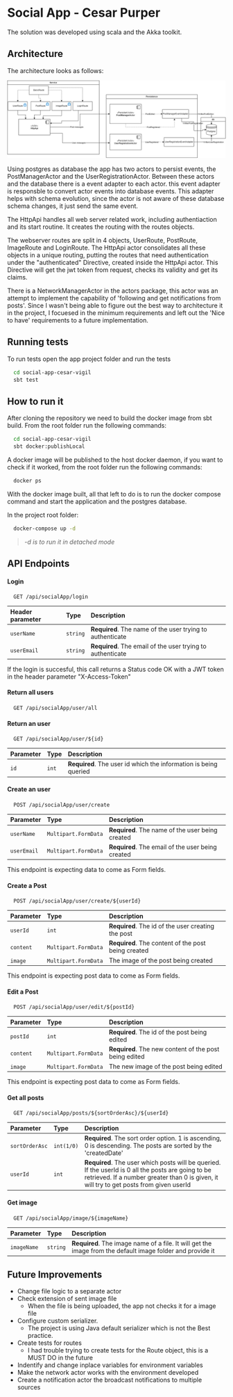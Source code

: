 
# Social App - Cesar Purper

The solution was developed using scala and the Akka toolkit. 


## Architecture

The architecture looks as follows:


![Architecture](social-app-architecture.jpeg)

Using postgres as database the app has two actors to persist events, the PostManagerActor and the UserRegistrationActor. 
Between these actors and the database there is a event adapter to each actor. this event adapter is responsble to convert actor events into database events. This adapter helps with schema evolution, since the actor is not aware of these database schema changes, it just send the same event.

The HttpApi handles all web server related work, including authentiaction and its start routine. It creates the routing with the routes objects.

The webserver routes are split in 4 objects, UserRoute, PostRoute, ImageRoute and LoginRoute. The HttpApi actor consolidates all these objects in a unique routing, putting the routes that need authentication under the "authenticated" Directive, created inside the HttpApi actor. This Directive will get the jwt token from request, checks its validity and get its claims.

There is a NetworkManagerActor in the actors package, this actor was an attempt to implement the capability of 'following and get notifications from posts'. Since I wasn't being able to figure out the best way to architecture it in the project, I focuesed in the minimum requirements and left out the 'Nice to have' requirements to a future implementation. 






## Running tests

To run tests open the app project folder and run the tests

```bash
  cd social-app-cesar-vigil
  sbt test
```


## How to run it

After cloning the repository we need to build the docker image from sbt build. From the root folder run the following commands:

```bash
  cd social-app-cesar-vigil
  sbt docker:publishLocal
```

A docker image will be published to the host docker daemon, if you want to check if it worked, from the root folder run the following commands:

```bash
  docker ps
```

With the docker image built, all that left to do is to run the docker compose command and start the application and the postgres database.

In the project root folder:
```bash
  docker-compose up -d
```

> *-d is to run it in detached mode*



## API Endpoints

#### Login

```http
  GET /api/socialApp/login
```

| Header parameter   | Type       | Description                           |
| :---------- | :--------- | :---------------------------------- |
| `userName` | `string` | **Required**. The name of the user trying to authenticate |
| `userEmail` | `string` | **Required**. The email of the user trying to authenticate |

If the login is succesful, this call returns a Status code OK with a JWT token in the header parameter "X-Access-Token"

#### Return all users

```http
  GET /api/socialApp/user/all
```

#### Return an user

```http
  GET /api/socialApp/user/${id}
```

| Parameter   | Type       | Description                                   |
| :---------- | :--------- | :------------------------------------------ |
| `id`      | `int` | **Required**. The user id which the information is being queried  |

#### Create an user

```http
  POST /api/socialApp/user/create
```

| Parameter   | Type       | Description                                   |
| :---------- | :--------- | :------------------------------------------ |
| `userName` | `Multipart.FormData` | **Required**. The name of the user being created |
| `userEmail` | `Multipart.FormData` | **Required**. The email of the user being created |

This endpoint is expecting data to come as Form fields.


#### Create a Post

```http
  POST /api/socialApp/user/create/${userId}
```

| Parameter   | Type       | Description                                   |
| :---------- | :--------- | :------------------------------------------ |
| `userId` | `int` | **Required**. The id of the user creating the post |
| `content` | `Multipart.FormData` | **Required**. The content of the post being created |
| `image` | `Multipart.FormData` | The image of the post being created |

This endpoint is expecting post data to come as Form fields. 


#### Edit a Post

```http
  POST /api/socialApp/user/edit/${postId}
```

| Parameter   | Type       | Description                                   |
| :---------- | :--------- | :------------------------------------------ |
| `postId` | `int` | **Required**. The id of the post being edited |
| `content` | `Multipart.FormData` | **Required**. The new content of the post being edited |
| `image` | `Multipart.FormData` | The new image of the post being edited |

This endpoint is expecting post data to come as Form fields. 


#### Get all posts

```http
  GET /api/socialApp/posts/${sortOrderAsc}/${userId}
```

| Parameter   | Type       | Description                                   |
| :---------- | :--------- | :------------------------------------------ |
| `sortOrderAsc` | `int(1/0)` | **Required**. The sort order option. 1 is ascending, 0 is descending. The posts are sorted by the 'createdDate' |
| `userId` | `int` | **Required**. The user which posts will be queried. If the userId is 0 all the posts are going to be retrieved. If a number greater than 0 is given, it will try to get posts from given userId  | 



#### Get image

```http
  GET /api/socialApp/image/${imageName}
```

| Parameter   | Type       | Description                                   |
| :---------- | :--------- | :------------------------------------------ |
| `imageName` | `string` | **Required**. The image name of a file. It will get the image from the default image folder and provide it|









## Future Improvements

- Change file logic to a separate actor
- Check extension of sent image file
  - When the file is being uploaded, the app not checks it for a image file
- Configure custom serializer.
  - The project is using Java default serializer which is not the Best practice. 
- Create tests for routes
  - I had trouble trying to create tests for the Route object, this is a MUST DO in the future
- Indentify and change inplace variables for environment variables
- Make the network actor works with the environment developed
- Create a notification actor the broadcast notifications to multiple sources





